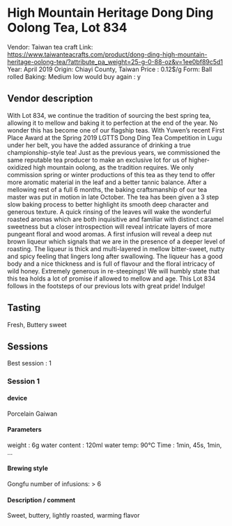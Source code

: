 # High Mountain Heritage Dong Ding Oolong Tea, Lot 834

Vendor: Taiwan tea craft
Link: https://www.taiwanteacrafts.com/product/dong-ding-high-mountain-heritage-oolong-tea/?attribute_pa_weight=25-g-0-88-oz&v=1ee0bf89c5d1
Year: April 2019
Origin: Chiayi County, Taiwan
Price : 0.12$/g
Form: Ball rolled
Baking: Medium low
would buy again : y

## Vendor description 

With Lot 834, we continue the tradition of sourcing the best spring tea, allowing it to mellow and baking it to perfection at the end of the year. No wonder this has become one of our flagship teas. With Yuwen’s recent First Place Award at the Spring 2019 LGTTS Dong Ding Tea Competition in Lugu under her belt, you have the added assurance of drinking a true championship-style tea! Just as the previous years, we commissioned the same reputable tea producer to make an exclusive lot for us of higher-oxidized high mountain oolong, as the tradition requires. We only commission spring or winter productions of this tea as they tend to offer more aromatic material in the leaf and a better tannic balance. After a mellowing rest of a full 6 months, the baking craftsmanship of our tea master was put in motion in late October. The tea has been given a 3 step slow baking process to better highlight its smooth deep character and generous texture. A quick rinsing of the leaves will wake the wonderful roasted aromas which are both inquisitive and familiar with distinct caramel sweetness but a closer introspection will reveal intricate layers of more pungeant floral and wood aromas. A first infusion will reveal a deep nut brown liqueur which signals that we are in the presence of a deeper level of roasting. The liqueur is thick and multi-layered in mellow bitter-sweet, nutty and spicy feeling that lingers long after swallowing. The liqueur has a good body and a nice thickness and is full of flavour and the floral intricacy of wild honey. Extremely generous in re-steepings! We will humbly state that this tea holds a lot of promise if allowed to mellow and age. This Lot 834 follows in the footsteps of our previous lots with great pride! Indulge!

## Tasting

Fresh, Buttery sweet

## Sessions

Best session : 1

### Session 1

#### device 

Porcelain Gaiwan

#### Parameters

weight : 6g
water content : 120ml
water temp: 90°C
Time : 1min, 45s, 1min, ... 

#### Brewing style

Gongfu
number of infusions: > 6

#### Description / comment

Sweet, buttery, lightly roasted, warming flavor
